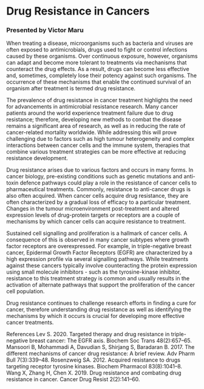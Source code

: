 # Drug Resistance in Cancers
### Presented by Victor Maru

When treating a disease, microorganisms such as bacteria and viruses are often exposed to antimicrobials, drugs used to fight or control infections caused by these organisms. Over continuous exposure, however, organisms can adapt and become more tolerant to treatments via mechanisms that counteract the drug effects. As a result, drugs can become less effective and, sometimes, completely lose their potency against such organisms. The occurrence of these mechanisms that enable the continued survival of an organism after treatment is termed drug resistance.

The prevalence of drug resistance in cancer treatment highlights the need for advancements in antimicrobial resistance research. Many cancer patients around the world experience treatment failure due to drug resistance; therefore, developing new methods to combat the disease remains a significant area of research, as well as in reducing the rate of cancer-related mortality worldwide. While addressing this will prove challenging due to factors such as high tumour heterogeneity and complex interactions between cancer cells and the immune system, therapies that combine various treatment strategies can be more effective at reducing resistance development.

Drug resistance arises due to various factors and occurs in many forms. In cancer biology, pre-existing conditions such as genetic mutations and anti-toxin defence pathways could play a role in the resistance of cancer cells to pharmaceutical treatments. Commonly, resistance to anti-cancer drugs is also often acquired. When cancer cells acquire drug resistance, they are often characterized by a gradual loss of efficacy to a particular treatment. Changes in the tumour microenvironment post-treatment and altered expression levels of drug-protein targets or receptors are a couple of mechanisms by which cancer cells can acquire resistance to treatment.

Sustained cell signalling and proliferation is a hallmark of cancer cells. A consequence of this is observed in many cancer subtypes where growth factor receptors are overexpressed. For example, in triple-negative breast cancer, Epidermal Growth Factor Receptors (EGFR) are characterized by a high expression profile via several signalling pathways. While treatments against these cancers typically involve counteracting the protein expression using small molecule inhibitors - such as the tyrosine-kinase inhibitor, resistance to this treatment strategy is common and usually results in the activation of alternate pathways that support the proliferation of the cancer cell population.

Drug resistance continues to challenge research efforts in finding a cure for cancer, therefore understanding drug resistance as well as identifying the mechanisms by which it occurs is crucial for developing more effective cancer treatments.

References
Lev S. 2020. Targeted therapy and drug resistance in triple-negative breast cancer: The EGFR axis. Biochem Soc Trans 48(2):657–65.
Mansoori B, Mohammadi A, Davudian S, Shirjang S, Baradaran B. 2017. The different mechanisms of cancer drug resistance: A brief review. Adv Pharm Bull 7(3):339–48.
Rosenzweig SA. 2012. Acquired resistance to drugs targeting receptor tyrosine kinases. Biochem Pharmacol 83(8):1041–8.
Wang X, Zhang H, Chen X. 2019. Drug resistance and combating drug resistance in cancer. Cancer Drug Resist 2(2):141–60.
